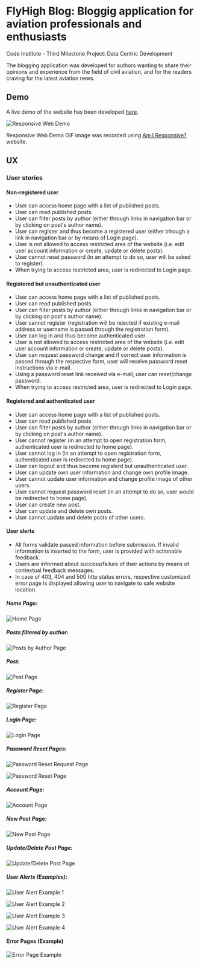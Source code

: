 # FlyHigh Blog: Bloggig application for aviation professionals and enthusiasts
Code Institute - Third Milestone Project: Data Centric Development

The blogging application was developed for authors wanting to share their opinions and experience from the field of civil aviation, and for the readers craving for the latest aviation news.

## Demo
A live demo of the website has been developed  [here](http://fly-high-blog.herokuapp.com/).

![Responsive Web Demo](https://github.com/milan-stefanik/FlyHigh/blob/master/readme/demo.gif "Responsive Web Demo")


Responsive Web Demo GIF image was recorded using [Am I Responsive?](http://ami.responsivedesign.is) website. 

## UX

### User stories

#### Non-registered user
* User can access home page with a list of published posts.
* User can read published posts.
* User can filter posts by author (either through links in navigation bar or by clicking on post's author name).
* User can register and thus become a registered user (either trhough a link in navigation bar or by means of Login page).
* User is not allowed to access restricted area of the website (i.e. edit user account information or create, update or delete posts).
* User cannot reset password (in an attempt to do so, user will be asked to register).
* When trying to access restricted area, user is redirected to Login page.

#### Registered but unauthenticated user
* User can access home page with a list of published posts.
* User can read published posts.
* User can filter posts by author (either through links in navigation bar or by clicking on post's author name).
* User cannot register (registration will be rejected if existing e-mail address or username is passed through the registration form).
* User can log in and thus become authenticated user.
* User is not allowed to access restricted area of the website (i.e. edit user account information or create, update or delete posts).
* User can request password change and if correct user information is passed through the respective form, user will receive password reset instructions via e-mail.
* Using a password reset link received via e-mail, user can reset/change password. 
* When trying to access restricted area, user is redirected to Login page.

#### Registered and authenticated user
* User can access home page with a list of published posts.
* User can read published posts
* User can filter posts by author (either through links in navigation bar or by clicking on post's author name).
* User cannot register (in an attempt to open registration form, authenticated user is redirected to home page).
* User cannot log in (in an attempt to open registration form, authenticated user is redirected to home page).
* User can logout and thus become registerd but unauthenticated user.
* User can update own user information and change own profile image.
* User cannot update user information and change profile image of other users.
* User cannot request password reset (in an attempt to do so, user would be redirected to home page).
* User can create new post.
* User can update and delete own posts.
* User cannot update and delete posts of other users.

#### User alerts
* All forms validate passed information before submission. If invalid information is inserted to the form, user is provided with actionable feedback.
* Users are informed about success/failure of their actions by means of contextual feedback messages.
* In case of 403, 404 and 500 http status errors, respective customized error page is displayed allowing user to navigate to safe website location. 


##### Home Page:

![Home Page](https://github.com/milan-stefanik/FlyHigh/blob/master/readme/home-page.jpg "Home Page")

##### Posts filtered by author:

![Posts by Author Page](https://github.com/milan-stefanik/FlyHigh/blob/master/readme/posts-by-author.jpg "Posts by Author Page")

##### Post:

![Post Page](https://github.com/milan-stefanik/FlyHigh/blob/master/readme/post-page.jpg "Post Page")

##### Register Page:

![Register Page](https://github.com/milan-stefanik/FlyHigh/blob/master/readme/register-page.jpg "Register Page")

##### Login Page:

![Login Page](https://github.com/milan-stefanik/FlyHigh/blob/master/readme/login-page.jpg "Login Page")

##### Password Reset Pages:

![Password Reset Request Page](https://github.com/milan-stefanik/FlyHigh/blob/master/readme/password-reset-request.jpg "Password Reset Request Page")

![Password Reset Page](https://github.com/milan-stefanik/FlyHigh/blob/master/readme/password-reset.jpg "Password Reset Page")

##### Account Page:

![Account Page](https://github.com/milan-stefanik/FlyHigh/blob/master/readme/account-page.jpg "Account Page")

##### New Post Page:

![New Post Page](https://github.com/milan-stefanik/FlyHigh/blob/master/readme/new-post.jpg "New Post Page")

##### Update/Delete Post Page:

![Update/Delete Post Page](https://github.com/milan-stefanik/FlyHigh/blob/master/readme/update-delete-post.jpg "Update/Delete Post Page")

##### User Alerts (Examples):

![User Alert Example 1](https://github.com/milan-stefanik/FlyHigh/blob/master/readme/alert-example1.jpg "User Alert Example 1")

![User Alert Example 2](https://github.com/milan-stefanik/FlyHigh/blob/master/readme/alert-example2.jpg "User Alert Example 2")

![User Alert Example 3](https://github.com/milan-stefanik/FlyHigh/blob/master/readme/alert-example3.jpg "User Alert Example 3")

![User Alert Example 4](https://github.com/milan-stefanik/FlyHigh/blob/master/readme/alert-example4.jpg "User Alert Example 4")

#### Error Pages (Example)

![Error Page Example](https://github.com/milan-stefanik/FlyHigh/blob/master/readme/error-page.jpg "Error Page Example")